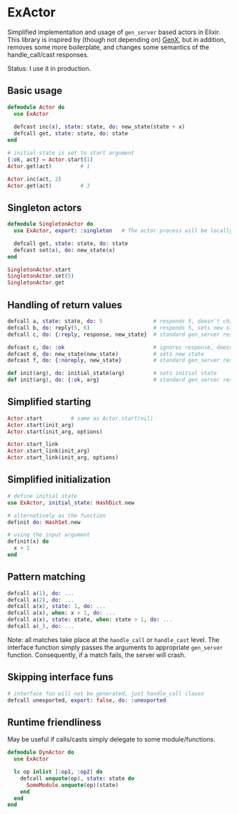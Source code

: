 # ExActor

Simplified implementation and usage of `gen_server` based actors in Elixir.
This library is inspired by (though not depending on) [GenX](https://github.com/yrashk/genx), but in addition, removes some more boilerplate, and changes some semantics of the handle_call/cast responses.

Status: I use it in production.

## Basic usage

```elixir
defmodule Actor do
  use ExActor
  
  defcast inc(x), state: state, do: new_state(state + x)
  defcall get, state: state, do: state
end

# initial state is set to start argument
{:ok, act} = Actor.start(1)
Actor.get(act)         # 1

Actor.inc(act, 2)
Actor.get(act)         # 3
```

## Singleton actors

```elixir
defmodule SingletonActor do
  use ExActor, export: :singleton   # The actor process will be locally registered

  defcall get, state: state, do: state
  defcast set(x), do: new_state(x)
end

SingletonActor.start
SingletonActor.set(5)
SingletonActor.get
```

## Handling of return values

```elixir
defcall a, state: state, do: 5                # responds 5, doesn't change state
defcall b, do: reply(5, 6)                    # responds 5, sets new state to 6
defcall c, do: {:reply, response, new_state}  # standard gen_server response is left intact

defcast c, do: :ok                            # ignores response, doesn't change state
defcast d, do: new_state(new_state)           # sets new state
defcast f, do: {:noreply, new_state}          # standard gen_server response is left intact

def init(arg), do: initial_state(arg)         # sets initial state
def init(arg), do: {:ok, arg}                 # standard gen_server response    
```
    
## Simplified starting
    
```elixir
Actor.start         # same as Actor.start(nil)
Actor.start(init_arg)
Actor.start(init_arg, options)

Actor.start_link
Actor.start_link(init_arg)
Actor.start_link(init_arg, options)
```

## Simplified initialization

```elixir
# define initial state
use ExActor, initial_state: HashDict.new

# alternatively as the function
definit do: HashSet.new

# using the input argument
definit(x) do
  x + 1
end
```

## Pattern matching

```elixir
defcall a(1), do: ...
defcall a(2), do: ...
defcall a(x), state: 1, do: ...
defcall a(x), when: x > 1, do: ...
defcall a(x), state: state, when: state > 1, do: ...
defcall a(_), do: ...
```

Note: all matches take place at the `handle_call` or `handle_cast` level. The interface function simply passes the arguments to appropriate `gen_server` function. Consequently, if a match fails, the server will crash.

## Skipping interface funs

```elixir
# interface fun will not be generated, just handle_call clause
defcall unexported, export: false, do: :unexported
```

## Runtime friendliness

May be useful if calls/casts simply delegate to some module/functions.

```elixir
defmodule DynActor do
  use ExActor

  lc op inlist [:op1, :op2] do
    defcall unquote(op), state: state do
      SomeModule.unquote(op)(state)
    end
  end
end
```